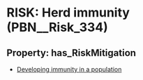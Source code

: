 # RISK: __Herd immunity__ (PBN__Risk_334)

## Property: has_RiskMitigation

* [Developing immunity in a population](PBN__RiskMitigation_439)

